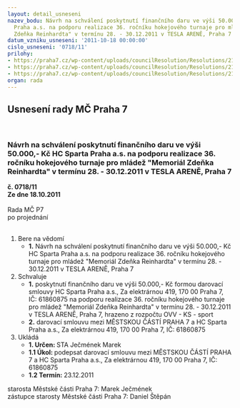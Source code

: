 ```yaml
---
layout: detail_usneseni
nazev_bodu: Návrh na schválení poskytnutí finančního daru ve výši 50.000,- Kč HC Sparta
  Praha a.s. na podporu realizace 36. ročníku hokejového turnaje pro mládež "Memoriál
  Zdeňka Reinhardta" v termínu 28. - 30.12.2011 v TESLA ARENĚ, Praha 7
datum_vzniku_usneseni: '2011-10-18 00:00:00'
cislo_usneseni: '0718/11'
prilohy:
- https://praha7.cz/wp-content/uploads/councilResolution/Resolutions/21307/48-11-pdocdownload.pdf
- https://praha7.cz/wp-content/uploads/councilResolution/Resolutions/21307/48-11-z%c3%a1pis_z_5_jedn%c3%a1n%c3%ad_sk_05_10_2011.doc
- https://praha7.cz/wp-content/uploads/councilResolution/Resolutions/21307/48-11-s35_hc_sparta_praha_a_s_reinhardt.doc
organ: rada
---
```

<div id="ucUsn_pList" class="usn">
	<span><h2>Usnesení rady MČ Praha 7 </h2>
<br></span><div class="standBody">
<span><h3>Návrh na schválení poskytnutí finančního daru ve výši 50.000,- Kč HC Sparta Praha a.s. na podporu realizace 36. ročníku hokejového turnaje pro mládež "Memoriál Zdeňka Reinhardta" v termínu 28. - 30.12.2011 v TESLA ARENĚ, Praha 7</h3></span><div class="center">
		<strong>č. 0718/11</strong><br>
	</div>
<div class="center">
		<strong>Ze dne 18.10.2011</strong><br><br>
	</div>Rada MČ P7<br> po projednání<br><br><ol>
<li>Bere na vědomí<ul><li>
<strong>1.</strong> Návrh na schválení poskytnutí finančního daru ve výši 50.000,- Kč HC Sparta Praha a.s. na podporu realizace 36. ročníku hokejového turnaje pro mládež "Memoriál Zdeňka Reinhardta" v termínu 28. - 30.12.2011 v TESLA ARENĚ, Praha 7</li></ul>
</li>
<li>Schvaluje<ul>
<li>
<strong>1.</strong> poskytnutí finančního daru ve výši 50.000,- Kč formou darovací smlouvy HC Sparta Praha a.s.,  Za elektrárnou 419, 170 00 Praha 7, IČ: 61860875 na podporu realizace 36. ročníku hokejového turnaje pro mládež "Memoriál Zdeňka Reinhardta" v termínu 28. - 30.12.2011 v TESLA ARENĚ, Praha 7, hrazeno z rozpočtu OVV - KS - sport</li>
<li>
<strong>2.</strong> darovací smlouvu mezi MĚSTSKOU ČÁSTÍ PRAHA 7 a HC Sparta Praha a.s., Za elektrárnou 419, 170 00 Praha 7, IČ: 61860875           </li>
</ul>
</li>
<li>Ukládá<ul>
<li>
<strong>1. Určen: </strong>STA Ječmének Marek</li>
<li>
<strong>1.1 Úkol: </strong>podepsat darovací smlouvu mezi MĚSTSKOU ČÁSTÍ PRAHA 7 a HC Sparta Praha a.s., Za elektrárnou 419, 170 00 Praha 7, IČ: 61860875 </li>
<li>
<strong>1.2 Termín: </strong>23.12.2011</li>
</ul>
</li>
</ol>starosta Městské části Praha 7: Marek Ječmének<br>zástupce starosty Městské části Praha 7: Daniel Štěpán 
</div>
</div>